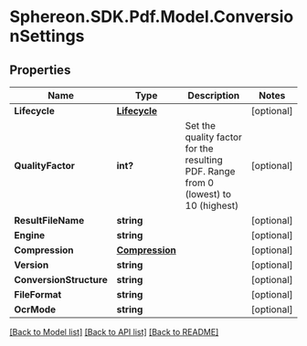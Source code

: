 # Sphereon.SDK.Pdf.Model.ConversionSettings
## Properties

Name | Type | Description | Notes
------------ | ------------- | ------------- | -------------
**Lifecycle** | [**Lifecycle**](Lifecycle.md) |  | [optional] 
**QualityFactor** | **int?** | Set the quality factor for the resulting PDF. Range from 0 (lowest) to 10 (highest) | [optional] 
**ResultFileName** | **string** |  | [optional] 
**Engine** | **string** |  | [optional] 
**Compression** | [**Compression**](Compression.md) |  | [optional] 
**Version** | **string** |  | [optional] 
**ConversionStructure** | **string** |  | [optional] 
**FileFormat** | **string** |  | [optional] 
**OcrMode** | **string** |  | [optional] 

[[Back to Model list]](../README.md#documentation-for-models) [[Back to API list]](../README.md#documentation-for-api-endpoints) [[Back to README]](../README.md)

